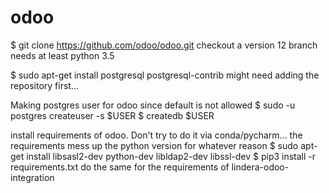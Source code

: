 # odoo
$ git clone https://github.com/odoo/odoo.git
checkout a version 12 branch
needs at least python 3.5

$ sudo apt-get install postgresql postgresql-contrib
might need adding the repository first...

Making postgres user for odoo since default is not allowed
$ sudo -u postgres createuser -s $USER
$ createdb $USER

install requirements of odoo. Don't try to do it via conda/pycharm... the requirements mess up the python version for whatever reason
$ sudo apt-get install libsasl2-dev python-dev libldap2-dev libssl-dev
$ pip3 install -r requirements.txt
do the same for the requirements of lindera-odoo-integration